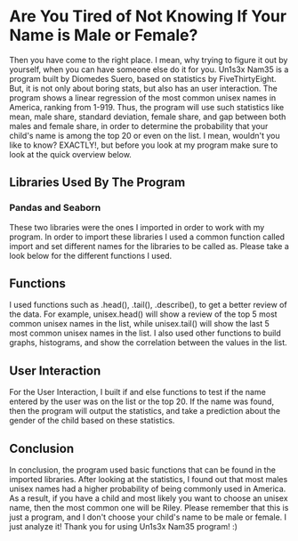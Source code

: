 
# Are You Tired of Not Knowing If Your Name is Male or Female?
Then you have come to the right place. I mean, why trying to figure it out by yourself, when you can have someone else do it for you. Un1s3x Nam35 is a program built by Diomedes Suero, based on statistics by FiveThirtyEight. But, it is not only about boring stats, but also has an user interaction. The program shows a linear regression of the most common unisex names in America, ranking from 1-919. Thus, the program will use such statistics like mean, male share, standard deviation, female share, and gap between both males and female share, in order to determine the probability that your child's name is among the top 20 or even on the list. I mean, wouldn't you like to know? EXACTLY!, but before you look at my program make sure to look at the quick overview below. 
## Libraries Used By The Program 

### Pandas and Seaborn 
These two libraries were the ones I imported in order to work with my program. In order to import these libraries I used a common function called import and set different names for the libraries to be called as. Please take a look below for the different functions I used. 
## Functions 
I used functions such as .head(), .tail(), .describe(), to get a better review of the data. For example, unisex.head() will show a review of the top 5 most common unisex names in the list, while unisex.tail() will show the last 5 most common unisex names in the list. I also used other functions to build graphs, histograms, and show the correlation between the values in the list. 
## User Interaction
For the User Interaction, I built if and else functions to test if the name entered by the user was on the list or the top 20. If the name was found, then the program will output the statistics, and take a prediction about the gender of the child based on these statistics. 
## Conclusion
In conclusion, the program used basic functions that can be found in the imported libraries. After looking at the statistics, I found out that most males unisex names had a higher probability of being commonly used in America. As a result, if you have a child and most likely you want to choose an unisex name, then the most common one will be Riley. Please remember that this is just a program, and I don't choose your child's name to be male or female. I just analyze it! Thank you for using Un1s3x Nam35 program! :)